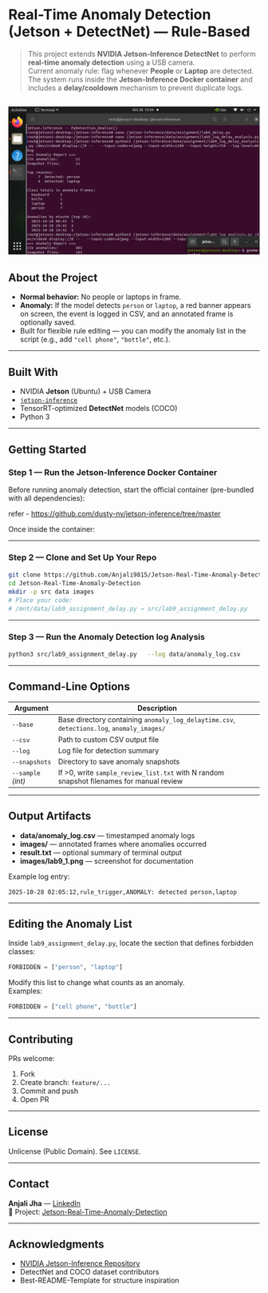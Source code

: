 # Real-Time Anomaly Detection (Jetson + DetectNet) — Rule-Based

> This project extends **NVIDIA Jetson-Inference DetectNet** to perform **real-time anomaly detection** using a USB camera.  
> Current anomaly rule: flag whenever **People** or **Laptop** are detected.  
> The system runs inside the **Jetson-Inference Docker container** and includes a **delay/cooldown** mechanism to prevent duplicate logs.

![Demo Screenshot](images/lab_analysis_dely.png)
---

## About the Project
- **Normal behavior:** No people or laptops in frame.  
- **Anomaly:** If the model detects `person` or `laptop`, a red banner appears on screen, the event is logged in CSV, and an annotated frame is optionally saved.  
- Built for flexible rule editing — you can modify the anomaly list in the script (e.g., add `"cell phone"`, `"bottle"`, etc.).  

---

## Built With
- NVIDIA **Jetson** (Ubuntu) + USB Camera  
- [`jetson-inference`](https://github.com/dusty-nv/jetson-inference)  
- TensorRT-optimized **DetectNet** models (COCO)  
- Python 3  

---

## Getting Started

### Step 1 — Run the Jetson-Inference Docker Container
Before running anomaly detection, start the official container (pre-bundled with all dependencies):

refer - https://github.com/dusty-nv/jetson-inference/tree/master

Once inside the container:

---

### Step 2 — Clone and Set Up Your Repo
```bash
git clone https://github.com/Anjali9815/Jetson-Real-Time-Anomaly-Detection.git
cd Jetson-Real-Time-Anomaly-Detection
mkdir -p src data images
# Place your code:
# /mnt/data/lab9_assignment_delay.py → src/lab9_assignment_delay.py
```

---

### Step 3 — Run the Anomaly Detection log Analysis 
```bash
python3 src/lab9_assignment_delay.py   --log data/anomaly_log.csv
```

---

## Command-Line Options

| Argument | Description |
|-----------|--------------|
| `--base` | Base directory containing `anomaly_log_delaytime.csv`, `detections.log`, `anomaly_images/` |
| `--csv` | Path to custom CSV output file |
| `--log` | Log file for detection summary |
| `--snapshots` | Directory to save anomaly snapshots |
| `--sample` *(int)* | If >0, write `sample_review_list.txt` with N random snapshot filenames for manual review |

---

## Output Artifacts
- **data/anomaly_log.csv** — timestamped anomaly logs  
- **images/** — annotated frames where anomalies occurred  
- **result.txt** — optional summary of terminal output  
- **images/lab9_1.png** — screenshot for documentation  

Example log entry:
```
2025-10-28 02:05:12,rule_trigger,ANOMALY: detected person,laptop
```

---

## Editing the Anomaly List
Inside `lab9_assignment_delay.py`, locate the section that defines forbidden classes:
```python
FORBIDDEN = ["person", "laptop"]
```
Modify this list to change what counts as an anomaly.  
Examples:
```python
FORBIDDEN = ["cell phone", "bottle"]
```
---

## Contributing
PRs welcome:
1. Fork  
2. Create branch: `feature/...`  
3. Commit and push  
4. Open PR  

---

## License
Unlicense (Public Domain). See `LICENSE`.

---

## Contact
**Anjali Jha** — [LinkedIn](https://www.linkedin.com/in/anjali-jha-069aa6184/)  
📁 Project: [Jetson-Real-Time-Anomaly-Detection](https://github.com/Anjali9815/Jetson-Real-Time-Anomaly-Detection)

---

## Acknowledgments
- [NVIDIA Jetson-Inference Repository](https://github.com/dusty-nv/jetson-inference)  
- DetectNet and COCO dataset contributors  
- Best-README-Template for structure inspiration  
